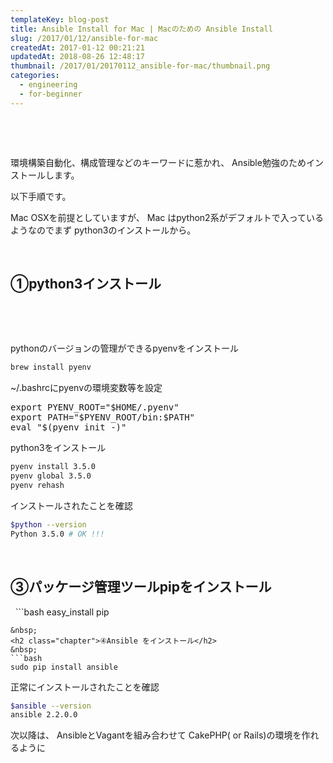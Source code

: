 ```yaml
---
templateKey: blog-post
title: Ansible Install for Mac | Macのための Ansible Install
slug: /2017/01/12/ansible-for-mac
createdAt: 2017-01-12 00:21:21
updatedAt: 2018-08-26 12:48:17
thumbnail: /2017/01/20170112_ansible-for-mac/thumbnail.png
categories: 
  - engineering
  - for-beginner
---
```


&nbsp;

&nbsp;

環境構築自動化、構成管理などのキーワードに惹かれ、
Ansible勉強のためインストールします。

以下手順です。

Mac OSXを前提としていますが、
Mac はpython2系がデフォルトで入っているようなのでまず
python3のインストールから。
<div class="after-intro"></div>

&nbsp;
<h2 class="chapter">①python3インストール</h2>
&nbsp;

&nbsp;

pythonのバージョンの管理ができるpyenvをインストール
```bash
brew install pyenv
```
~/.bashrcにpyenvの環境変数等を設定
<pre>export PYENV_ROOT="$HOME/.pyenv"
export PATH="$PYENV_ROOT/bin:$PATH"
eval "$(pyenv init -)"
</pre>
python3をインストール
```bash
pyenv install 3.5.0
pyenv global 3.5.0
pyenv rehash

```
インストールされたことを確認
```bash
$python --version
Python 3.5.0 # OK !!!
```
&nbsp;
<h2 class="chapter">③パッケージ管理ツールpipをインストール</h2>
&nbsp;
```bash
easy_install pip

```
&nbsp;
<h2 class="chapter">④Ansible をインストール</h2>
&nbsp;
```bash
sudo pip install ansible
```
正常にインストールされたことを確認
```bash
$ansible --version
ansible 2.2.0.0
```
次以降は、
AnsibleとVagantを組み合わせて
CakePHP( or Rails)の環境を作れるように
